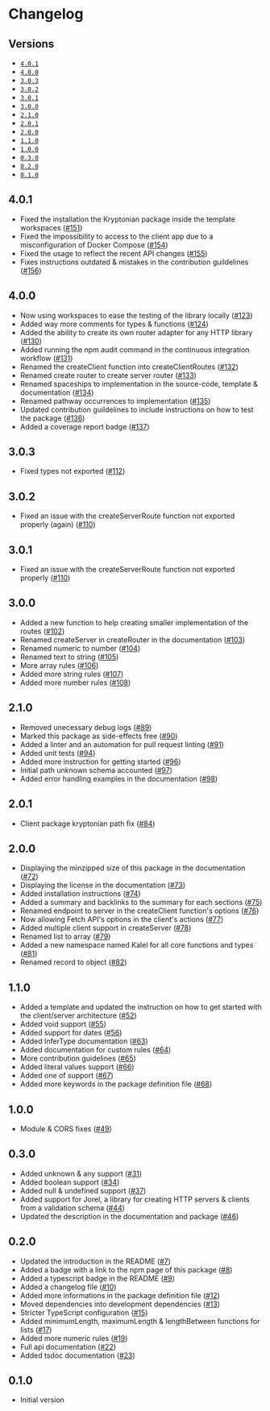 # Changelog

## Versions

- [`4.0.1`](#401)
- [`4.0.0`](#400)
- [`3.0.3`](#303)
- [`3.0.2`](#302)
- [`3.0.1`](#301)
- [`3.0.0`](#300)
- [`2.1.0`](#210)
- [`2.0.1`](#201)
- [`2.0.0`](#200)
- [`1.1.0`](#110)
- [`1.0.0`](#100)
- [`0.3.0`](#030)
- [`0.2.0`](#020)
- [`0.1.0`](#010)

## 4.0.1

- Fixed the installation the Kryptonian package inside the template workspaces ([#151](https://github.com/aminnairi/kryptonian/pull/151))
- Fixed the impossibility to access to the client app due to a misconfiguration of Docker Compose ([#154](https://github.com/aminnairi/kryptonian/pull/154))
- Fixed the usage to reflect the recent API changes ([#155](https://github.com/aminnairi/kryptonian/pull/155))
- Fixes instructions outdated & mistakes in the contribution guildelines ([#156](https://github.com/aminnairi/kryptonian/pull/156))

## 4.0.0

- Now using workspaces to ease the testing of the library locally ([#123](https://github.com/aminnairi/kryptonian/pull/123))
- Added way more comments for types & functions ([#124](https://github.com/aminnairi/kryptonian/pull/124))
- Added the ability to create its own router adapter for any HTTP library ([#130](https://github.com/aminnairi/kryptonian/pull/130))
- Added running the npm audit command in the continuous integration workflow ([#131](https://github.com/aminnairi/kryptonian/pull/131))
- Renamed the createClient function into createClientRoutes ([#132](https://github.com/aminnairi/kryptonian/pull/132))
- Renamed create router to create server router ([#133](https://github.com/aminnairi/kryptonian/pull/133))
- Renamed spaceships to implementation in the source-code, template & documentation ([#134](https://github.com/aminnairi/kryptonian/pull/134))
- Renamed pathway occurrences to implementation ([#135](https://github.com/aminnairi/kryptonian/pull/135))
- Updated contribution guildelines to include instructions on how to test the package ([#136](https://github.com/aminnairi/kryptonian/pull/136))
- Added a coverage report badge ([#137](https://github.com/aminnairi/kryptonian/pull/137))

## 3.0.3

- Fixed types not exported ([#112](https://github.com/aminnairi/kryptonian/pull/112))

## 3.0.2

- Fixed an issue with the createServerRoute function not exported properly (again) ([#110](https://github.com/aminnairi/kryptonian/pull/110))

## 3.0.1

- Fixed an issue with the createServerRoute function not exported properly ([#110](https://github.com/aminnairi/kryptonian/pull/110))

## 3.0.0

- Added a new function to help creating smaller implementation of the routes ([#102](https://github.com/aminnairi/kryptonian/pull/102))
- Renamed createServer in createRouter in the documentation ([#103](https://github.com/aminnairi/kryptonian/pull/103))
- Renamed numeric to number ([#104](https://github.com/aminnairi/kryptonian/pull/104))
- Renamed text to string ([#105](https://github.com/aminnairi/kryptonian/pull/105))
- More array rules ([#106](https://github.com/aminnairi/kryptonian/pull/106))
- Added more string rules ([#107](https://github.com/aminnairi/kryptonian/pull/107))
- Added more number rules ([#108](https://github.com/aminnairi/kryptonian/pull/108))

## 2.1.0

- Removed unecessary debug logs ([#89](https://github.com/aminnairi/kryptonian/pull/89))
- Marked this package as side-effects free ([#90](https://github.com/aminnairi/kryptonian/pull/90))
- Added a linter and an automation for pull request linting ([#91](https://github.com/aminnairi/kryptonian/pull/91))
- Added unit tests ([#94](https://github.com/aminnairi/kryptonian/pull/94))
- Added more instruction for getting started ([#96](https://github.com/aminnairi/kryptonian/pull/96))
- Initial path unknown schema accounted ([#97](https://github.com/aminnairi/kryptonian/pull/97))
- Added error handling examples in the documentation ([#98](https://github.com/aminnairi/kryptonian/pull/98))

## 2.0.1

- Client package kryptonian path fix ([#84](https://github.com/aminnairi/kryptonian/pull/84))

## 2.0.0

- Displaying the minzipped size of this package in the documentation ([#72](https://github.com/aminnairi/kryptonian/pull/72))
- Displaying the license in the documentation ([#73](https://github.com/aminnairi/kryptonian/pull/73))
- Added installation instructions ([#74](https://github.com/aminnairi/kryptonian/pull/74))
- Added a summary and backlinks to the summary for each sections ([#75](https://github.com/aminnairi/kryptonian/pull/75))
- Renamed endpoint to server in the createClient function's options ([#76](https://github.com/aminnairi/kryptonian/pull/76))
- Now allowing Fetch API's options in the client's actions ([#77](https://github.com/aminnairi/kryptonian/pull/77))
- Added multiple client support in createServer ([#78](https://github.com/aminnairi/kryptonian/pull/78))
- Renamed list to array ([#79](https://github.com/aminnairi/kryptonian/pull/79))
- Added a new namespace named Kalel for all core functions and types ([#81](https://github.com/aminnairi/kryptonian/pull/81))
- Renamed record to object ([#82](https://github.com/aminnairi/kryptonian/pull/82))

## 1.1.0

- Added a template and updated the instruction on how to get started with the client/server architecture ([#52](https://github.com/aminnairi/kryptonian/pull/52))
- Added void support ([#55](https://github.com/aminnairi/kryptonian/pull/55))
- Added support for dates ([#56](https://github.com/aminnairi/kryptonian/pull/56))
- Added InferType documentation ([#63](https://github.com/aminnairi/kryptonian/pull/63))
- Added documentation for custom rules ([#64](https://github.com/aminnairi/kryptonian/pull/64))
- More contribution guidelines ([#65](https://github.com/aminnairi/kryptonian/pull/65))
- Added literal values support ([#66](https://github.com/aminnairi/kryptonian/pull/66))
- Added one of support ([#67](https://github.com/aminnairi/kryptonian/pull/67))
- Added more keywords in the package definition file ([#68](https://github.com/aminnairi/kryptonian/pull/68))

## 1.0.0

- Module & CORS fixes ([#49](https://github.com/aminnairi/kryptonian/pull/49))

## 0.3.0

- Added unknown & any support ([#31](https://github.com/aminnairi/kryptonian/pull/31))
- Added boolean support ([#34](https://github.com/aminnairi/kryptonian/pull/34))
- Added null & undefined support ([#37](https://github.com/aminnairi/kryptonian/pull/37))
- Added support for Jorel, a library for creating HTTP servers & clients from a validation schema ([#44](https://github.com/aminnairi/kryptonian/pull/44))
- Updated the description in the documentation and package ([#46](https://github.com/aminnairi/kryptonian/pull/46))

## 0.2.0

- Updated the introduction in the README ([#7](https://github.com/aminnairi/kryptonian/pull/7))
- Added a badge with a link to the npm page of this package ([#8](https://github.com/aminnairi/kryptonian/pull/8))
- Added a typescript badge in the README ([#9](https://github.com/aminnairi/kryptonian/pull/9))
- Added a changelog file ([#10](https://github.com/aminnairi/kryptonian/pull/10))
- Added more informations in the package definition file ([#12](https://github.com/aminnairi/kryptonian/pull/12))
- Moved dependencies into development dependencies ([#13](https://github.com/aminnairi/kryptonian/pull/13))
- Stricter TypeScript configuration ([#15](https://github.com/aminnairi/kryptonian/pull/15))
- Added minimumLength, maximumLength & lengthBetween functions for lists ([#17](https://github.com/aminnairi/kryptonian/pull/17))
- Added more numeric rules ([#19](https://github.com/aminnairi/kryptonian/pull/19))
- Full api documentation ([#22](https://github.com/aminnairi/kryptonian/pull/22))
- Added tsdoc documentation ([#23](https://github.com/aminnairi/kryptonian/pull/23))

## 0.1.0

- Initial version
